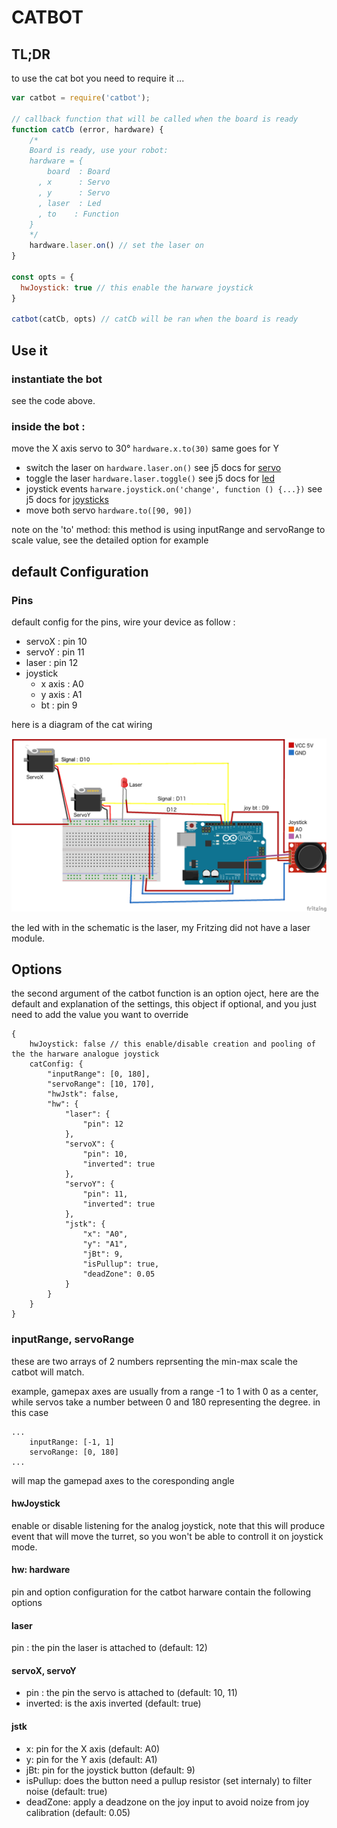 # CATBOT

## TL;DR

to use the cat bot you need to require it ... 

```javascript
var catbot = require('catbot');

// callback function that will be called when the board is ready
function catCb (error, hardware) {
	/*
	Board is ready, use your robot:
	hardware = {
	    board  : Board
	  , x      : Servo
	  , y      : Servo
	  , laser  : Led
	  , to    : Function
	}
	*/
	hardware.laser.on() // set the laser on
} 

const opts = {
  hwJoystick: true // this enable the harware joystick
}

catbot(catCb, opts) // catCb will be ran when the board is ready
```

## Use it

### instantiate the bot
see the code above.

### inside the bot :
move the X axis servo to 30° ```hardware.x.to(30)``` same goes for Y

- switch the laser on  ```hardware.laser.on()``` see j5 docs for [servo][1]
- toggle the laser ```hardware.laser.toggle()``` see j5 docs for [led][2]
- joystick  events ```harware.joystick.on('change', function () {...})``` see j5 docs for [joysticks][3]
- move both servo ```hardware.to([90, 90])``` 

note on the 'to' method: this method is using inputRange and servoRange to scale value, see the detailed option for example

## default Configuration

### Pins
default config for the pins, wire your device as follow :

- servoX : pin 10
- servoY : pin 11
- laser : pin 12
- joystick
	- x axis : A0
	- y axis : A1
	- bt : pin 9

here is a diagram of the cat wiring

![catbot wiring](catbotSchematic.png)

the led with in the schematic is the laser, my Fritzing did not have a laser module.

## Options

the second argument of the catbot function is an option oject, here are the default and explanation of the settings, this object if optional, and you just need to add the value you want to override

```
{
	hwJoystick: false // this enable/disable creation and pooling of the the harware analogue joystick
	catConfig: {
		"inputRange": [0, 180],
		"servoRange": [10, 170],
		"hwJstk": false,
		"hw": {
			"laser": {
				"pin": 12
			},
			"servoX": {
				"pin": 10,
				"inverted": true
			},
			"servoY": {
				"pin": 11,
				"inverted": true
			},
			"jstk": {
				"x": "A0",
				"y": "A1",
				"jBt": 9,
				"isPullup": true,
				"deadZone": 0.05
			}
		}
	}
}
```

### inputRange, servoRange

these are two arrays of 2 numbers reprsenting the min-max scale the catbot will match.

example, gamepax axes are usually from a range -1 to 1 with 0 as a center, while servos take a number between 0 and 180 representing the degree. in this case

```
...
	inputRange: [-1, 1]
	servoRange: [0, 180]
... 
```

will map the gamepad axes to the coresponding angle

#### hwJoystick
enable or disable listening for the analog joystick, note that this will produce event that will move the turret, so you won't be able to controll it on joystick mode.

#### hw: hardware
pin and option configuration for the catbot harware contain the following options

#### laser
pin : the pin the laser is attached to (default: 12)

#### servoX, servoY
- pin : the pin the servo is attached to (default: 10, 11)
- inverted: is the axis inverted (default: true)

#### jstk
- x: pin for the X axis (default: A0)
- y: pin for the Y axis (default: A1)
- jBt: pin for the joystick button (default: 9)
- isPullup: does the button need a pullup resistor (set internaly) to filter noise (default: true)
- deadZone: apply a deadzone on the joy input to avoid noize from joy calibration (default: 0.05)

[1]: http://johnny-five.io/api/servo/
[2]: http://johnny-five.io/api/led/
[3]: http://johnny-five.io/api/joystick/
